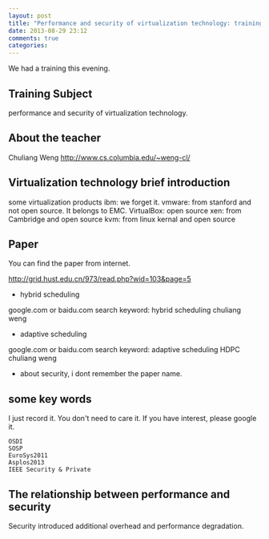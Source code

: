 ```yaml
---
layout: post
title: "Performance and security of virtualization technology: training note"
date: 2013-08-29 23:12
comments: true
categories: 
---
```


We had a training this evening.

## Training Subject
performance and security of virtualization technology.

## About the teacher
Chuliang Weng <http://www.cs.columbia.edu/~weng-cl/>

## Virtualization technology brief introduction
some virtualization products
ibm: we forget it.
vmware: from stanford and not open source. It belongs to EMC.
VirtualBox: open source
xen: from Cambridge and open source
kvm: from linux kernal and open source

## Paper
You can find the paper from internet.

<http://grid.hust.edu.cn/973/read.php?wid=103&page=5>

* hybrid scheduling

google.com or baidu.com search keyword: hybrid scheduling chuliang weng

* adaptive scheduling

google.com or baidu.com search keyword: adaptive scheduling HDPC chuliang weng

* about security, i dont remember the paper name.

## some key words
I just record it. You don't need to care it. If you have interest, please google it.
```
OSDI
SOSP
EuroSys2011
Asplos2013
IEEE Security & Private
```

## The relationship between performance and security
Security introduced additional overhead and performance degradation.

